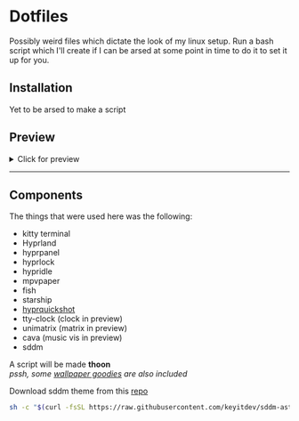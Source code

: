 # Dotfiles

Possibly weird files which dictate the look of my linux setup. Run a bash script
which I'll create if I can be arsed at some point in time to do it to set it up
for you.

## Installation

Yet to be arsed to make a script

## Preview

<details>
<summary> Click for preview </summary>

| Desktop               | ![preview_1](./.github/images/img_2.png)      |
| --------------------- | --------------------------------------------- |
| Idk what to name this | ![preview_2](./.github/images/img_1.png)      |
| Lock Screen           | ![preview_3](./.github/images/lockscreen.png) |

</details>

---

## Components

The things that were used here was the following:

- kitty terminal
- Hyprland
- hyprpanel
- hyprlock
- hypridle
- mpvpaper
- fish
- starship
- [hyprquickshot](https://github.com/JamDon2/hyprquickshot)
- tty-clock (clock in preview)
- unimatrix (matrix in preview)
- cava (music vis in preview)
- sddm

A script will be made **thoon** <br/>
_pssh, some [wallpaper goodies](./wallpapers/) are also included_

Download sddm theme from this [repo](https://github.com/Keyitdev/sddm-astronaut-theme)

```bash
sh -c "$(curl -fsSL https://raw.githubusercontent.com/keyitdev/sddm-astronaut-theme/master/setup.sh)"
```

